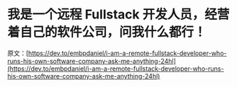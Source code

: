 # 我是一个远程 Fullstack 开发人员，经营着自己的软件公司，问我什么都行！

原文：[https://dev.to/embpdaniel/i-am-a-remote-fullstack-developer-who-runs-his-own-software-company-ask-me-anything-24hl](https://dev.to/embpdaniel/i-am-a-remote-fullstack-developer-who-runs-his-own-software-company-ask-me-anything-24hl)